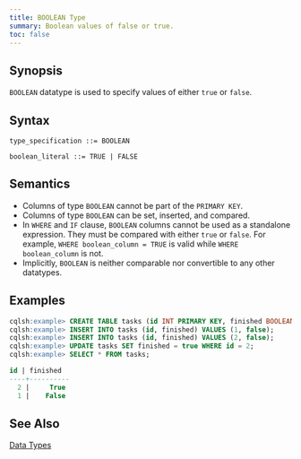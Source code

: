 ```yaml
---
title: BOOLEAN Type
summary: Boolean values of false or true.
toc: false
---
```


## Synopsis

`BOOLEAN` datatype is used to specify values of either `true` or `false`.

## Syntax
```
type_specification ::= BOOLEAN

boolean_literal ::= TRUE | FALSE
```

## Semantics

- Columns of type `BOOLEAN` cannot be part of the `PRIMARY KEY`.
- Columns of type `BOOLEAN` can be set, inserted, and compared.
- In `WHERE` and `IF` clause, `BOOLEAN` columns cannot be used as a standalone expression. They must be compared with either `true` or `false`. For example, `WHERE boolean_column = TRUE` is valid while `WHERE boolean_column` is not.
- Implicitly, `BOOLEAN` is neither comparable nor convertible to any other datatypes.

## Examples

``` sql
cqlsh:example> CREATE TABLE tasks (id INT PRIMARY KEY, finished BOOLEAN);
cqlsh:example> INSERT INTO tasks (id, finished) VALUES (1, false);
cqlsh:example> INSERT INTO tasks (id, finished) VALUES (2, false);
cqlsh:example> UPDATE tasks SET finished = true WHERE id = 2;
cqlsh:example> SELECT * FROM tasks;

id | finished
----+----------
  2 |     True
  1 |    False
```

## See Also

[Data Types](..#datatypes)
